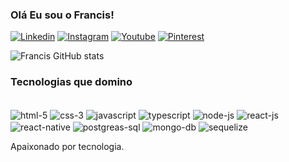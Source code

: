 ### Olá Eu sou o Francis!

[![Linkedin](https://img.shields.io/badge/LinkedIn-0077B5?style=for-the-badge&logo=linkedin&logoColor=white)](https://br.linkedin.com/in/guitt-zoom-83bb3a1b8)
[![Instagram](https://img.shields.io/badge/Instagram-E4405F?style=for-the-badge&logo=instagram&logoColor=white)](https://www.instagram.com/guittzoom/)
[![Youtube](https://img.shields.io/badge/YouTube-FF0000?style=for-the-badge&logo=youtube&logoColor=white)](https://www.youtube.com/channel/UCIMY17IlgVZy79_oTqCsFag/about)
[![Pinterest](https://img.shields.io/badge/Pinterest-%23E60023.svg?&style=for-the-badge&logo=Pinterest&logoColor=white)](https://br.pinterest.com/francisguitt/)

![Francis GitHub stats](https://github-readme-stats.vercel.app/api?username=francisguitt&show_icons=true&theme=cobalt)

### Tecnologias que domino
<div style="display:inline-block"><br/>
<img align="center" alt="html-5" src="https://img.shields.io/badge/HTML5-E34F26?style=for-the-badge&logo=html5&logoColor=white">
<img align="center" alt="css-3" src="https://img.shields.io/badge/CSS3-1572B6?style=for-the-badge&logo=css3&logoColor=white">
<img align="center" alt="javascript" src="https://img.shields.io/badge/JavaScript-F7DF1E?style=for-the-badge&logo=javascript&logoColor=black">

<img align="center" alt="typescript" src="https://img.shields.io/badge/TypeScript-007ACC?style=for-the-badge&logo=typescript&logoColor=white">

<img align="center" alt="node-js" src="https://img.shields.io/badge/Node.js-43853D?style=for-the-badge&logo=node.js&logoColor=white">

<img align="center" alt="react-js" src="https://img.shields.io/badge/React-20232A?style=for-the-badge&logo=react&logoColor=61DAFB">

<img align="center" alt="react-native" src="https://img.shields.io/badge/React_Native-20232A?style=for-the-badge&logo=react&logoColor=61DAFB">

<img align="center" alt="postgreas-sql" src="https://img.shields.io/badge/PostgreSQL-316192?style=for-the-badge&logo=postgresql&logoColor=white">

<img align="center" alt="mongo-db" src="https://img.shields.io/badge/MongoDB-4EA94B?style=for-the-badge&logo=mongodb&logoColor=white">
<img align="center" alt="sequelize" src="https://img.shields.io/badge/sequelize-323330?style=for-the-badge&logo=sequelize&logoColor=blue">
</div>
<br/>

Apaixonado por tecnologia.
